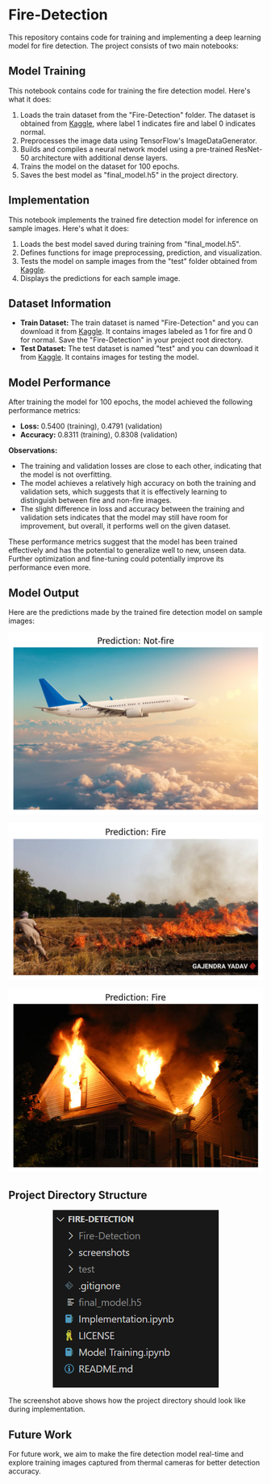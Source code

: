# Fire-Detection

This repository contains code for training and implementing a deep learning model for fire detection. The project consists of two main notebooks:

## Model Training

This notebook contains code for training the fire detection model. Here's what it does:

1. Loads the train dataset from the "Fire-Detection" folder. The dataset is obtained from [Kaggle](https://www.kaggle.com/datasets/atulyakumar98/test-dataset), where label 1 indicates fire and label 0 indicates normal.
2. Preprocesses the image data using TensorFlow's ImageDataGenerator.
3. Builds and compiles a neural network model using a pre-trained ResNet-50 architecture with additional dense layers.
4. Trains the model on the dataset for 100 epochs.
5. Saves the best model as "final_model.h5" in the project directory.

## Implementation

This notebook implements the trained fire detection model for inference on sample images. Here's what it does:

1. Loads the best model saved during training from "final_model.h5".
2. Defines functions for image preprocessing, prediction, and visualization.
3. Tests the model on sample images from the "test" folder obtained from [Kaggle](https://www.kaggle.com/datasets/jvkchaitanya410/fireornot-firetestset).
4. Displays the predictions for each sample image.

## Dataset Information

- **Train Dataset:** The train dataset is named "Fire-Detection" and you can download it from [Kaggle](https://www.kaggle.com/datasets/atulyakumar98/test-dataset). It contains images labeled as 1 for fire and 0 for normal. Save the "Fire-Detection" in your project root directory.
- **Test Dataset:** The test dataset is named "test" and you can download it from [Kaggle](https://www.kaggle.com/datasets/jvkchaitanya410/fireornot-firetestset). It contains images for testing the model.

## Model Performance

After training the model for 100 epochs, the model achieved the following performance metrics:

- **Loss:** 0.5400 (training), 0.4791 (validation)
- **Accuracy:** 0.8311 (training), 0.8308 (validation)

**Observations:**
- The training and validation losses are close to each other, indicating that the model is not overfitting.
- The model achieves a relatively high accuracy on both the training and validation sets, which suggests that it is effectively learning to distinguish between fire and non-fire images.
- The slight difference in loss and accuracy between the training and validation sets indicates that the model may still have room for improvement, but overall, it performs well on the given dataset.

These performance metrics suggest that the model has been trained effectively and has the potential to generalize well to new, unseen data. Further optimization and fine-tuning could potentially improve its performance even more.

## Model Output

Here are the predictions made by the trained fire detection model on sample images:

<p align="center">
  <img src="screenshots/output-1.png">
</p>

<p align="center">
  <img src="screenshots/output-2.png">
</p>

<p align="center">
  <img src="screenshots/output-3.png">
</p>

## Project Directory Structure

<p align="center">
  <img src="screenshots/project-directory.png">
</p>

The screenshot above shows how the project directory should look like during implementation.

## Future Work

For future work, we aim to make the fire detection model real-time and explore training images captured from thermal cameras for better detection accuracy.
